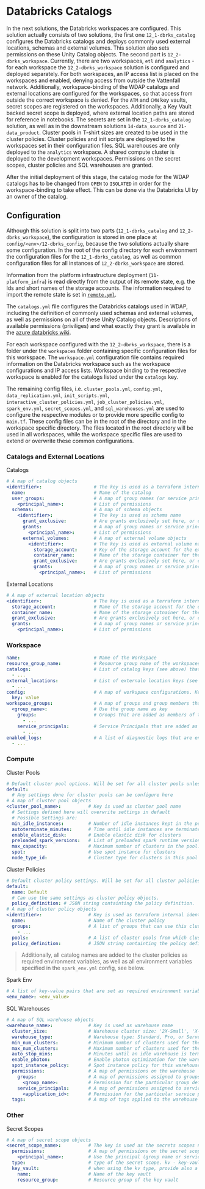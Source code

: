 # Databricks Catalogs

In the next solutions, the Databricks workspaces are configured. This solution
actually consists of two solutions, the first one `12_1-dbrks_catalog`
configures the Databricks catalogs and deploys commonly used external locations,
schemas and external volumes. This solution also sets permissions on these Unity
Catalog objects. The second part is `12_2-dbrks_workspace`. Currently, there are
two workspaces, `etl` and `analytics` - for each workspace the
`12_2-dbrks_workspace` solution is configured and deployed separately. For both
workspaces, an IP access list is placed on the workspaces and enabled, denying
access from outside the Vattenfall network. Additionally, workspace-binding of
the WDAP catalogs and external locations are configured for the workspaces, so
that access from outside the correct workspace is denied. For the `ATM` and
`CMN` key vaults, secret scopes are registered on the workspaces. Additionally,
a Key Vault backed secret scope is deployed, where external location paths are
stored for reference in notebooks. The secrets are set in the
`12_1-dbrks_catalog` solution, as well as in the downstream solutions
`14-data_source` and `21-data_product`. Cluster pools in T-shirt sizes are
created to be used in the cluster policies. Cluster policies and init scripts
are deployed to the workspaces set in their configuration files. SQL warehouses
are only deployed to the `analytics` workspace. A shared compute cluster is
deployed to the development workspaces. Permissions on the secret scopes,
cluster policies and SQL warehouses are granted.

After the initial deployment of this stage, the catalog mode for the WDAP
catalogs has to be changed from `OPEN` to `ISOLATED` in order for the
workspace-binding to take effect. This can be done via the Databricks UI by an
owner of the catalog.

## Configuration

Although this solution is split into two parts (`12_1-dbrks_catalog` and
`12_2-dbrks_workspace`), the configuration is stored in one place at
`config/<env>/12-dbrks_config`, because the two solutions actually share some
configuration. In the root of the config directory for each environment the configuration
files for the `12_1-dbrks_catalog`, as well as common configuration files for all
instances of `12_2-dbrks_workspace` are stored.

Information from the platform infrastructure deployment (`11-platform_infra`) is
read directly from the output of its remote state, e.g. the Ids and short names
of the storage accounts. The information required to import the remote state is
set in [`remote.yml`](../Solutions.md##remote-state-datasource-config).

The `catalogs.yml` file configures the Databricks catalogs used in WDAP,
including the definition of commonly used schemas and external volumes, as well
as permissions on all of these Unity Catalog objects. Descriptions of available
permissions (priviliges) and what exactly they grant is available in the
[azure databricks wiki](https://learn.microsoft.com/en-us/azure/databricks/data-governance/unity-catalog/manage-privileges/privileges).

For each workspace configured with the `12_2-dbrks_workspace`, there is a
folder under the `workspaces` folder containing specific configuration files for
this workspace. The `workspace.yml` configuration file contains required
information on the Databricks workspace such as the workspace configurations and
IP access lists. Workspace binding to the respective workspace is enabled for
the catalogs listed under the `catalogs` key.

The remaining config files, i.e. `cluster_pools.yml`, `config.yml`, `data_replication.yml`,
`init_scripts.yml`, `interactive_cluster_policies.yml`, `job_cluster_policies.yml`,
`spark_env.yml`, `secret_scopes.yml`, and `sql_warehouses.yml` are used to configure
the respective modules or to provide more specific config to `main.tf`. These config
files can be in the root of the directory and in the workspace specific directory.
The files located in the root directory will be used in all workspaces, while the workspace
specific files are used to extend or overwrite these common configurations.

### Catalogs and External Locations

Catalogs

```yaml
# A map of catalog objects
<identifier>:                   # The key is used as a terraform internal identifier
  name:                         # Name of the catalog
  user_groups:                  # A map of group names (or service principal Id) and permissions granted to the group
    <principal_name>:           # List of permissions
  schemas:                      # A map of schema objects
    <identifier>:               # The key is used as schema name
      grant_exclusive:          # Are grants exclusively set here, or can other deployments also set grants. If true, will overwrite existing grants.
      grants:                   # A map of group names or service principal Ids and permissions granted to the group
        <principal_name>:       # List of permissions
      external_volumes:         # A map of external volume objects
        <identifier>:           # The key is used as external volume name
          storage_account:      # Key of the storage account for the external volume (see 11 for keys)
          container_name:       # Name of the storage container for the external volume
          grant_exclusive:      # Are grants exclusively set here, or can other deployments also set grants. If true, will overwrite existing grants.
          grants:               # A map of group names or service principal Ids and permissions granted to the group
            <principal_name>:   # List of permissions
```

External Locations

```yaml
# A map of external location objects
<identifier>:                   # The key is used as a terraform internal identifier
  storage_account:              # Name of the storage account for the external location (see 11 for keys)
  container_name:               # Name of the storage cotnainer for the external location
  grant_exclusive:              # Are grants exclusively set here, or can other deployments also set grants. If true, will overwrite existing grants.
  grants:                       # A map of group names or service principal Ids and permissions granted to the group
    <principal_name>:           # List of permissions
```

### Workspace

```yaml
name:                           # Name of the Workspace
resource_group_name:            # Resource group name of the workspaces
catalogs:                       # List of catalog keys (see above) that are bound to the workspace
  - ...
external_locations:             # List of externalo location keys (see above) that are bound to the workspace
  - ...
config:                         # A map of workspace configurations. Key value pairs are set in the workspace config.
  key: value
workspace_groups:               # A map of groups and group members that are created as local workspaces groups. Workspace groups should have the prefix dwg_
  <group_name>:                 # Use the group name as key
    groups:                     # Groups that are added as members of the group
      - ...
    service_principals:         # Service Principals that are added as members of the group
      - ...
enabled_logs:                   # A list of diagnostic logs that are enabled on the workspace. See https://learn.microsoft.com/en-us/azure/databricks/administration-guide/account-settings/audit-logs
  - ...
```

### Compute

Cluster Pools

```yaml
# Default cluster pool options. Will be set for all cluster pools unless overwritten
default:
  # Any settings done for cluster pools can be configure here
# A map of cluster pool objects
<cluster_pool_name>:          # Key is used as cluster pool name
  # Settings defined here will overwrite settings in default
  # Possible Settings are:
  min_idle_instances:         # Number of idle instances kept in the pool at all times
  autoterminate_minutes:      # Time until idle instances are terminated
  enable_elastic_disk:        # Enable elastic disk for clusters
  preloaded_spark_versions:   # List of preloaded spark runtime versions. List must have exactly one entry
  max_capacity:               # Maximum number of clusters in the pool. Set to null to allow unlimited clusters
  spot:                       # Use spot instance for clusters
  node_type_id:               # Cluster type for clusters in this pool
```

Cluster Policies

```yaml
# Default cluster policy settings. Will be set for all cluster policies unless overwritten.
default:
  name: Default
  # Can use the same settings as cluster policy objects.
  policy_definition: # JSON string containting the policy definition.
# A map of cluster policy objects
<identifier>:                 # Key is used as terraform internal identifier
  name:                       # Name of the cluster policy
  groups:                     # A list of groups that can use this cluster policy
    - ...
  pools:                      # A list of cluster pools from which clusters can be chosen
  policy_definition:          # JSON string containting the policy definition. If set also in defaults, the policies will be merged. Fields defined in both will be overwritten by the actual policy.
```

> Additionally, all catalog names are added to the cluster policies as required
> environment variables, as well as all environment variables specified in the
> `spark_env.yml` config, see below.

Spark Env

```yaml
# A list of key-value pairs that are set as required environment variables
<env_name>: <env_value>
```

SQL Warehouses

```yaml
# A map of SQL warehouse objects
<warehouse_name>:             # Key is used as warehouse name
  cluster_size:               # Warehouse cluster size: '2X-Small', 'X-Small', etc.
  warehouse_type:             # Warehouse type: Standard, Pro, or Serverless
  min_num_clusters:           # Minimum number of clusters used for the warehouse
  max_num_clusters:           # Maximum number of clusters used for the warehouse
  auto_stop_mins:             # Minutes until an idle warehouse is terminated
  enable_photon:              # Enable photon optimization for the warehouse
  spot_instance_policy:       # Spot instance policy for this warehouse
  permissions:                # A map of permissions on the warehouse
    groups:                   # A map of permissions assigned to groups
      <group_name>:           # Permission for the particular group defined under the key
    service_principals:       # A map of permissions assigned to service principals
      <application_id>:       # Permission for the particular service principal defined under the key
  tags:                       # A map of tags applied to the warehouse
```

### Other

Secret Scopes

```yaml
# A map of secret scope objects
<secret_scope_name>:          # The key is used as the secrets scopes name
  permissions:                # A map of permissions on the secret scope. Note that Key-Vault-backed secret scope only support READ permissions.
    <principal_name>:         # Use the principal (group name or service principal app Id) as key and the assigned permission as value
  type:                       # type of the secret scope. kv - key-vault-backed secret scope; dbrks - Databricks backed secret scope
  key_vault:                  # when using the kv type, provide also a key vault object
    name:                     # Name of the key vault
    resource_group:           # Resource group of the key vault
```
